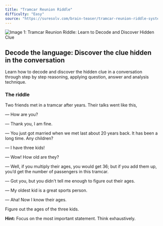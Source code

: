 ```yaml
---
title: "Tramcar Reunion Riddle"
difficulty: "Easy"
source: "https://suresolv.com/brain-teaser/tramcar-reunion-riddle-systematic-problem-solving"
---
```


![Image 1: Tramcar Reunion Riddle: Learn to Decode and Discover Hidden Clue](https://suresolv.com/sites/default/files/u2/the-riddle-of-the-reunion-in-a-tramcar.png)

## Decode the language: Discover the clue hidden in the conversation

Learn how to decode and discover the hidden clue in a conversation through step by step reasoning, applying question, answer and analysis technique.

### The riddle

Two friends met in a tramcar after years. Their talks went like this,

— How are you?

— Thank you, I am fine.

— You just got married when we met last about 20 years back. It has been a long time. Any children?

— I have three kids!

— Wow! How old are they?

— Well, if you multiply their ages, you would get 36; but if you add them up, you’d get the number of passengers in this tramcar.

— Got you, but you didn't tell me enough to figure out their ages.

— My oldest kid is a great sports person.

— Aha! Now I know their ages.

Figure out the ages of the three kids.

**Hint:** Focus on the most important statement. Think exhaustively.
